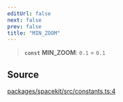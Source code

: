 ```yaml
---
editUrl: false
next: false
prev: false
title: "MIN_ZOOM"
---
```


> **`const`** **MIN\_ZOOM**: `0.1` = `0.1`

## Source

[packages/spacekit/src/constants.ts:4](https://github.com/nodenogg-in/alpha-p2p/blob/a4d5eff/packages/spacekit/src/constants.ts#L4)
